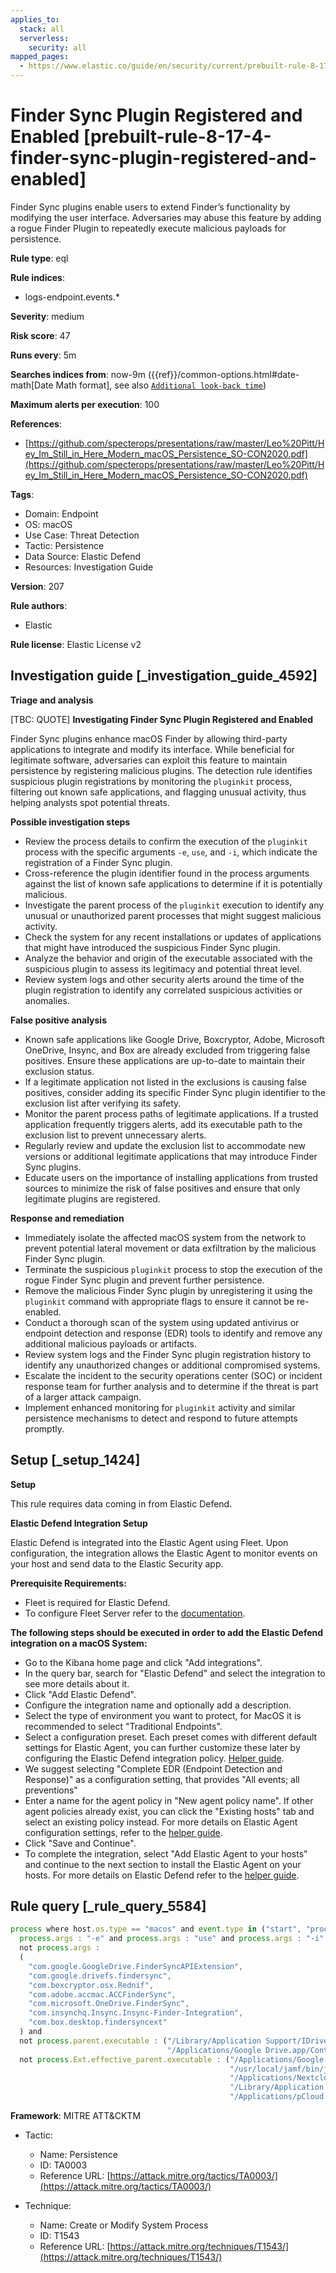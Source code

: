 ```yaml
---
applies_to:
  stack: all
  serverless:
    security: all
mapped_pages:
  - https://www.elastic.co/guide/en/security/current/prebuilt-rule-8-17-4-finder-sync-plugin-registered-and-enabled.html
---
```


# Finder Sync Plugin Registered and Enabled [prebuilt-rule-8-17-4-finder-sync-plugin-registered-and-enabled]

Finder Sync plugins enable users to extend Finder’s functionality by modifying the user interface. Adversaries may abuse this feature by adding a rogue Finder Plugin to repeatedly execute malicious payloads for persistence.

**Rule type**: eql

**Rule indices**:

* logs-endpoint.events.*

**Severity**: medium

**Risk score**: 47

**Runs every**: 5m

**Searches indices from**: now-9m ({{ref}}/common-options.html#date-math[Date Math format], see also [`Additional look-back time`](docs-content://solutions/security/detect-and-alert/create-detection-rule.md#rule-schedule))

**Maximum alerts per execution**: 100

**References**:

* [https://github.com/specterops/presentations/raw/master/Leo%20Pitt/Hey_Im_Still_in_Here_Modern_macOS_Persistence_SO-CON2020.pdf](https://github.com/specterops/presentations/raw/master/Leo%20Pitt/Hey_Im_Still_in_Here_Modern_macOS_Persistence_SO-CON2020.pdf)

**Tags**:

* Domain: Endpoint
* OS: macOS
* Use Case: Threat Detection
* Tactic: Persistence
* Data Source: Elastic Defend
* Resources: Investigation Guide

**Version**: 207

**Rule authors**:

* Elastic

**Rule license**: Elastic License v2

## Investigation guide [_investigation_guide_4592]

**Triage and analysis**

[TBC: QUOTE]
**Investigating Finder Sync Plugin Registered and Enabled**

Finder Sync plugins enhance macOS Finder by allowing third-party applications to integrate and modify its interface. While beneficial for legitimate software, adversaries can exploit this feature to maintain persistence by registering malicious plugins. The detection rule identifies suspicious plugin registrations by monitoring the `pluginkit` process, filtering out known safe applications, and flagging unusual activity, thus helping analysts spot potential threats.

**Possible investigation steps**

* Review the process details to confirm the execution of the `pluginkit` process with the specific arguments `-e`, `use`, and `-i`, which indicate the registration of a Finder Sync plugin.
* Cross-reference the plugin identifier found in the process arguments against the list of known safe applications to determine if it is potentially malicious.
* Investigate the parent process of the `pluginkit` execution to identify any unusual or unauthorized parent processes that might suggest malicious activity.
* Check the system for any recent installations or updates of applications that might have introduced the suspicious Finder Sync plugin.
* Analyze the behavior and origin of the executable associated with the suspicious plugin to assess its legitimacy and potential threat level.
* Review system logs and other security alerts around the time of the plugin registration to identify any correlated suspicious activities or anomalies.

**False positive analysis**

* Known safe applications like Google Drive, Boxcryptor, Adobe, Microsoft OneDrive, Insync, and Box are already excluded from triggering false positives. Ensure these applications are up-to-date to maintain their exclusion status.
* If a legitimate application not listed in the exclusions is causing false positives, consider adding its specific Finder Sync plugin identifier to the exclusion list after verifying its safety.
* Monitor the parent process paths of legitimate applications. If a trusted application frequently triggers alerts, add its executable path to the exclusion list to prevent unnecessary alerts.
* Regularly review and update the exclusion list to accommodate new versions or additional legitimate applications that may introduce Finder Sync plugins.
* Educate users on the importance of installing applications from trusted sources to minimize the risk of false positives and ensure that only legitimate plugins are registered.

**Response and remediation**

* Immediately isolate the affected macOS system from the network to prevent potential lateral movement or data exfiltration by the malicious Finder Sync plugin.
* Terminate the suspicious `pluginkit` process to stop the execution of the rogue Finder Sync plugin and prevent further persistence.
* Remove the malicious Finder Sync plugin by unregistering it using the `pluginkit` command with appropriate flags to ensure it cannot be re-enabled.
* Conduct a thorough scan of the system using updated antivirus or endpoint detection and response (EDR) tools to identify and remove any additional malicious payloads or artifacts.
* Review system logs and the Finder Sync plugin registration history to identify any unauthorized changes or additional compromised systems.
* Escalate the incident to the security operations center (SOC) or incident response team for further analysis and to determine if the threat is part of a larger attack campaign.
* Implement enhanced monitoring for `pluginkit` activity and similar persistence mechanisms to detect and respond to future attempts promptly.


## Setup [_setup_1424]

**Setup**

This rule requires data coming in from Elastic Defend.

**Elastic Defend Integration Setup**

Elastic Defend is integrated into the Elastic Agent using Fleet. Upon configuration, the integration allows the Elastic Agent to monitor events on your host and send data to the Elastic Security app.

**Prerequisite Requirements:**

* Fleet is required for Elastic Defend.
* To configure Fleet Server refer to the [documentation](docs-content://reference/ingestion-tools/fleet/fleet-server.md).

**The following steps should be executed in order to add the Elastic Defend integration on a macOS System:**

* Go to the Kibana home page and click "Add integrations".
* In the query bar, search for "Elastic Defend" and select the integration to see more details about it.
* Click "Add Elastic Defend".
* Configure the integration name and optionally add a description.
* Select the type of environment you want to protect, for MacOS it is recommended to select "Traditional Endpoints".
* Select a configuration preset. Each preset comes with different default settings for Elastic Agent, you can further customize these later by configuring the Elastic Defend integration policy. [Helper guide](docs-content://solutions/security/configure-elastic-defend/configure-an-integration-policy-for-elastic-defend.md).
* We suggest selecting "Complete EDR (Endpoint Detection and Response)" as a configuration setting, that provides "All events; all preventions"
* Enter a name for the agent policy in "New agent policy name". If other agent policies already exist, you can click the "Existing hosts" tab and select an existing policy instead. For more details on Elastic Agent configuration settings, refer to the [helper guide](docs-content://reference/ingestion-tools/fleet/agent-policy.md).
* Click "Save and Continue".
* To complete the integration, select "Add Elastic Agent to your hosts" and continue to the next section to install the Elastic Agent on your hosts. For more details on Elastic Defend refer to the [helper guide](docs-content://solutions/security/configure-elastic-defend/install-elastic-defend.md).


## Rule query [_rule_query_5584]

```js
process where host.os.type == "macos" and event.type in ("start", "process_started") and process.name : "pluginkit" and
  process.args : "-e" and process.args : "use" and process.args : "-i" and
  not process.args :
  (
    "com.google.GoogleDrive.FinderSyncAPIExtension",
    "com.google.drivefs.findersync",
    "com.boxcryptor.osx.Rednif",
    "com.adobe.accmac.ACCFinderSync",
    "com.microsoft.OneDrive.FinderSync",
    "com.insynchq.Insync.Insync-Finder-Integration",
    "com.box.desktop.findersyncext"
  ) and
  not process.parent.executable : ("/Library/Application Support/IDriveforMac/IDriveHelperTools/FinderPluginApp.app/Contents/MacOS/FinderPluginApp",
                                   "/Applications/Google Drive.app/Contents/MacOS/Google Drive") and
  not process.Ext.effective_parent.executable : ("/Applications/Google Drive.app/Contents/MacOS/Google Drive",
                                                 "/usr/local/jamf/bin/jamf",
                                                 "/Applications/Nextcloud.app/Contents/MacOS/Nextcloud",
                                                 "/Library/Application Support/Checkpoint/Endpoint Security/AMFinderExtensions.app/Contents/MacOS/AMFinderExtensions",
                                                 "/Applications/pCloud Drive.app/Contents/MacOS/pCloud Drive")
```

**Framework**: MITRE ATT&CKTM

* Tactic:

    * Name: Persistence
    * ID: TA0003
    * Reference URL: [https://attack.mitre.org/tactics/TA0003/](https://attack.mitre.org/tactics/TA0003/)

* Technique:

    * Name: Create or Modify System Process
    * ID: T1543
    * Reference URL: [https://attack.mitre.org/techniques/T1543/](https://attack.mitre.org/techniques/T1543/)



